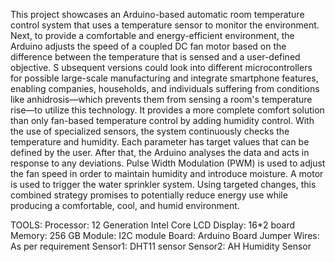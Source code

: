 This project showcases an Arduino-based automatic room temperature control system 
that uses a temperature sensor to monitor the environment.
Next, to provide a comfortable and energy-efficient environment, 
the Arduino adjusts the speed of a coupled DC fan motor based on the difference between the temperature that is sensed and a user-defined objective. S
ubsequent versions could look into different microcontrollers for possible large-scale manufacturing and integrate smartphone features, 
enabling companies, households, and individuals suffering from conditions like anhidrosis—which prevents them from sensing a room's temperature rise—to utilize this technology.
It provides a more complete comfort solution than only fan-based temperature control by adding humidity control. With the use of specialized sensors, 
the system continuously checks the temperature and humidity. Each parameter has target values that can be defined by the user. 
After that, the Arduino analyses the data and acts in response to any deviations. 
Pulse Width Modulation (PWM) is used to adjust the fan speed in order to maintain humidity and introduce moisture. 
A motor is used to trigger the water sprinkler system. Using targeted changes, this combined strategy promises to potentially 
reduce energy use while producing a comfortable, cool, and humid environment.

TOOLS:
Processor: 12 Generation Intel Core
LCD Display: 16*2 board
Memory: 256 GB
Module: I2C module
Board: Arduino Board
Jumper Wires: As per requirement
Sensor1: DHT11 sensor
Sensor2: AH Humidity Sensor

